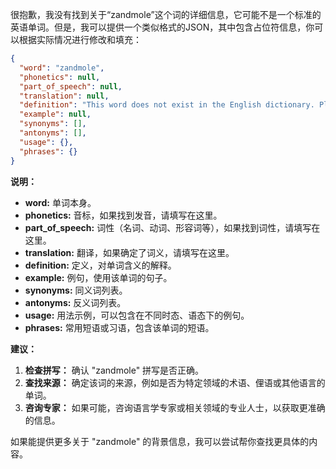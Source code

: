 很抱歉，我没有找到关于“zandmole”这个词的详细信息，它可能不是一个标准的英语单词。但是，我可以提供一个类似格式的JSON，其中包含占位符信息，你可以根据实际情况进行修改和填充：

```json
{
  "word": "zandmole",
  "phonetics": null,
  "part_of_speech": null,
  "translation": null,
  "definition": "This word does not exist in the English dictionary. Please check the spelling or it may be a technical term, jargon, or a word in another language.",
  "example": null,
  "synonyms": [],
  "antonyms": [],
  "usage": {},
  "phrases": {}
}
```

**说明：**

*   **word:** 单词本身。
*   **phonetics:** 音标，如果找到发音，请填写在这里。
*   **part\_of\_speech:** 词性（名词、动词、形容词等），如果找到词性，请填写在这里。
*   **translation:** 翻译，如果确定了词义，请填写在这里。
*   **definition:** 定义，对单词含义的解释。
*   **example:** 例句，使用该单词的句子。
*   **synonyms:** 同义词列表。
*   **antonyms:** 反义词列表。
*   **usage:** 用法示例，可以包含在不同时态、语态下的例句。
*   **phrases:** 常用短语或习语，包含该单词的短语。

**建议：**

1.  **检查拼写：** 确认 "zandmole" 拼写是否正确。
2.  **查找来源：** 确定该词的来源，例如是否为特定领域的术语、俚语或其他语言的单词。
3.  **咨询专家：** 如果可能，咨询语言学专家或相关领域的专业人士，以获取更准确的信息。

如果能提供更多关于 "zandmole" 的背景信息，我可以尝试帮你查找更具体的内容。
 